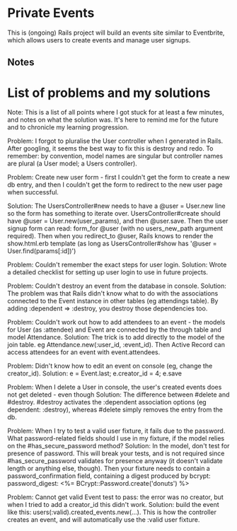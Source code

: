 # Private Events

This is (ongoing) Rails project will build an events site similar to Eventbrite, which allows users to create events and manage user signups.

## Notes

# List of problems and my solutions

Note: This is a list of all points where I got stuck for at least a few minutes, and notes on what the solution was. It's here to remind me for the future and to chronicle my learning progression.

Problem: I forgot to pluralise the User controller when I generated in Rails. After googling, it seems the best way to fix this is destroy and redo.
To remember: by convention, model names are singular but controller names are plural (a User model; a Users controller).

Problem: Create new user form - first I couldn't get the form to create a new db entry, and then I couldn't get the form to redirect to the new user page when successful.

Solution: The UsersController#new needs to have a @user = User.new line so the form has something to iterate over. UsersController#create should have @user = User.new(user_params), and then @user.save. Then the user signup form can read: form_for @user (with no users_new_path argument required). Then when you redirect_to @user, Rails knows to render the show.html.erb template (as long as UsersController#show has '@user = User.find(params[:id])')

Problem: Couldn't remember the exact steps for user login.
Solution: Wrote a detailed checklist for setting up user login to use in future projects.

Problem: Couldn't destroy an event from the database in console.
Solution: The problem was that Rails didn't know what to do with the associations connected to the Event instance in other tables (eg attendings table). By adding :dependent => :destroy, you destroy those dependencies too.

Problem: Couldn't work out how to add attendees to an event - the models for User (as :attendee) and Event are connected by the through table and model Attendance.
Solution: The trick is to add directly to the model of the join table. eg Attendance.new(:user_id, :event_id). Then Active Record can access attendees for an event with event.attendees.

Problem: Didn't know how to edit an event on console (eg, change the creator_id).
Solution: e = Event.last; e.creator_id = 4; e.save

Problem: When I delete a User in console, the user's created events does not get deleted - even though
Solution: The difference between #delete and #destroy. #destroy activates the :dependent association options (eg dependent: :destroy), whereas #delete simply removes the entry from the db.

Problem: When I try to test a valid user fixture, it fails due to the password. What password-related fields should I use in my fixture, if the model relies on the #has_secure_password method?
Solution: In the model, don't test for presence of password. This will break your tests, and is not required since #has_secure_password validates for presence anyway (it doesn't validate length or anything else, though). Then your fixture needs to contain a password_confirmation field, containing a digest produced by bcrypt:
  password_digest: <%= BCrypt::Password.create('donuts') %>

Problem: Cannot get valid Event test to pass: the error was no creator, but when I tried to add a creator_id this didn't work.
Solution: build the event like this: users(:valid).created_events.new(...). This is how the controller creates an event, and will automatically use the :valid user fixture. 
